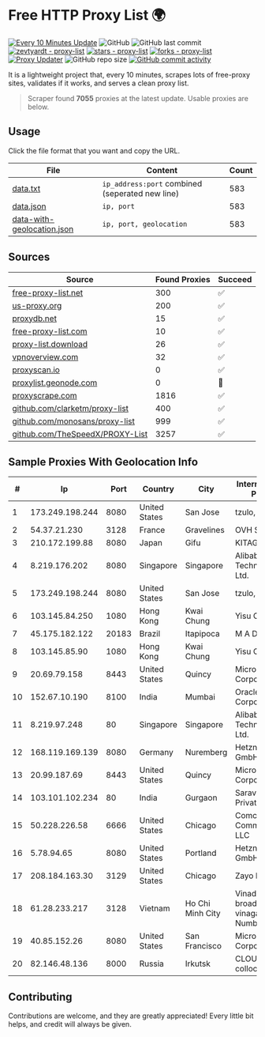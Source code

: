 
# Free HTTP Proxy List 🌍

[![Every 10 Minutes Update](https://github.com/mertguvencli/http-proxy-list/actions/workflows/main.yml/badge.svg?branch=main)](https://github.com/mertguvencli/http-proxy-list/actions/workflows/main.yml)
![GitHub](https://img.shields.io/github/license/mertguvencli/http-proxy-list)
![GitHub last commit](https://img.shields.io/github/last-commit/mertguvencli/http-proxy-list)
[![zevtyardt - proxy-list](https://img.shields.io/static/v1?label=zevtyardt&message=proxy-list&color=blue&logo=github)](https://github.com/zevtyardt/proxy-list "Go to GitHub repo")
[![stars - proxy-list](https://img.shields.io/github/stars/zevtyardt/proxy-list?style=social)](https://github.com/zevtyardt/proxy-list)
[![forks - proxy-list](https://img.shields.io/github/forks/zevtyardt/proxy-list?style=social)](https://github.com/zevtyardt/proxy-list)
[![Proxy Updater](https://github.com/zevtyardt/proxy-list/workflows/Proxy%20Updater/badge.svg)](https://github.com/zevtyardt/proxy-list/actions?query=workflow:"Proxy+Updater")
![GitHub repo size](https://img.shields.io/github/repo-size/zevtyardt/proxy-list)
[![GitHub commit activity](https://img.shields.io/github/commit-activity/m/zevtyardt/proxy-list?logo=commits)](https://github.com/zevtyardt/proxy-list/commits/main)

It is a lightweight project that, every 10 minutes, scrapes lots of free-proxy sites, validates if it works, and serves a clean proxy list.

> Scraper found **7055** proxies at the latest update. Usable proxies are below.

## Usage

Click the file format that you want and copy the URL.

|File|Content|Count|
|----|-------|-----|
|[data.txt](https://raw.githubusercontent.com/mertguvencli/http-proxy-list/main/proxy-list/data.txt)|`ip_address:port` combined (seperated new line)|583|
|[data.json](https://raw.githubusercontent.com/mertguvencli/http-proxy-list/main/proxy-list/data.json)|`ip, port`|583|
|[data-with-geolocation.json](https://raw.githubusercontent.com/mertguvencli/http-proxy-list/main/proxy-list/data-with-geolocation.json)|`ip, port, geolocation`|583|

## Sources

|Source|Found Proxies|Succeed|
|------|-------------|-------|
|[free-proxy-list.net](https://free-proxy-list.net)|300|✅|
|[us-proxy.org](https://www.us-proxy.org)|200|✅|
|[proxydb.net](http://proxydb.net)|15|✅|
|[free-proxy-list.com](https://free-proxy-list.com/?page=&port=&type%5B%5D=http&type%5B%5D=https&up_time=0&search=Search)|10|✅|
|[proxy-list.download](https://www.proxy-list.download/HTTP)|26|✅|
|[vpnoverview.com](https://vpnoverview.com/privacy/anonymous-browsing/free-proxy-servers)|32|✅|
|[proxyscan.io](https://www.proxyscan.io)|0|✅|
|[proxylist.geonode.com](https://proxylist.geonode.com/api/proxy-list?limit=300&page=1&sort_by=lastChecked&sort_type=desc&protocols=http,https)|0|🚫|
|[proxyscrape.com](https://api.proxyscrape.com/v2/?request=displayproxies&protocol=http&timeout=10000&country=all&ssl=all&anonymity=all)|1816|✅|
|[github.com/clarketm/proxy-list](https://raw.githubusercontent.com/clarketm/proxy-list/master/proxy-list-raw.txt)|400|✅|
|[github.com/monosans/proxy-list](https://raw.githubusercontent.com/monosans/proxy-list/main/proxies/http.txt)|999|✅|
|[github.com/TheSpeedX/PROXY-List](https://raw.githubusercontent.com/TheSpeedX/PROXY-List/master/http.txt)|3257|✅|


## Sample Proxies With Geolocation Info

|#|Ip|Port|Country|City|Internet Service Provider|
|-|--|----|-------|----|-------------------------|
|1|173.249.198.244|8080|United States|San Jose|tzulo, inc.|
|2|54.37.21.230|3128|France|Gravelines|OVH SAS|
|3|210.172.199.88|8080|Japan|Gifu|KITAGATA|
|4|8.219.176.202|8080|Singapore|Singapore|Alibaba (US) Technology Co., Ltd.|
|5|173.249.198.244|8080|United States|San Jose|tzulo, inc.|
|6|103.145.84.250|1080|Hong Kong|Kwai Chung|Yisu Cloud LTD|
|7|45.175.182.122|20183|Brazil|Itapipoca|M A DE M VIDAL|
|8|103.145.85.90|1080|Hong Kong|Kwai Chung|Yisu Cloud LTD|
|9|20.69.79.158|8443|United States|Quincy|Microsoft Corporation|
|10|152.67.10.190|8100|India|Mumbai|Oracle Corporation|
|11|8.219.97.248|80|Singapore|Singapore|Alibaba (US) Technology Co., Ltd.|
|12|168.119.169.139|8080|Germany|Nuremberg|Hetzner Online GmbH|
|13|20.99.187.69|8443|United States|Quincy|Microsoft Corporation|
|14|103.101.102.234|80|India|Gurgaon|Sarav Digitech Private Limited|
|15|50.228.226.58|6666|United States|Chicago|Comcast Cable Communications, LLC|
|16|5.78.94.65|8080|United States|Portland|Hetzner Online GmbH|
|17|208.184.163.30|3129|United States|Chicago|Zayo Bandwidth|
|18|61.28.233.217|3128|Vietnam|Ho Chi Minh City|Vinadata broadcast via vinagame AS Number|
|19|40.85.152.26|8080|United States|San Francisco|Microsoft Corporation|
|20|82.146.48.136|8000|Russia|Irkutsk|CLOUD WebDC collocation|



## Contributing

Contributions are welcome, and they are greatly appreciated! Every
little bit helps, and credit will always be given.

